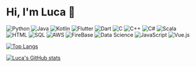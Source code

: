# Hi, I'm Luca 👋
![Python](https://img.shields.io/badge/Python-Advanced-blue)
![Java](https://img.shields.io/badge/Java-Advanced-orange)
![Kotlin](https://img.shields.io/badge/Kotlin-Intermediate-orange)
![Flutter](https://img.shields.io/badge/Flutter-Intermediate-blue)
![Dart](https://img.shields.io/badge/Dart-Intermediate-blue)
![C](https://img.shields.io/badge/C-Basic-lightgrey)
![C++](https://img.shields.io/badge/C++-Basic-blue)
![C#](https://img.shields.io/badge/C#-Intermediate-blue)
![Scala](https://img.shields.io/badge/Scala-Basic-blue)
![HTML](https://img.shields.io/badge/HTML-Advanced-green)
![SQL](https://img.shields.io/badge/SQL-Intermediate-blue)
![AWS](https://img.shields.io/badge/AWS-Intermediate-yellow)
![FireBase](https://img.shields.io/badge/FireBase-Intermediate-yellow)
![Data Science](https://img.shields.io/badge/Data%20Science-Intermediate-green)
![JavaScript](https://img.shields.io/badge/JavaScript-Intermediate-green)
![Vue.js](https://img.shields.io/badge/Vue.js-Advanced-green)

[![Top Langs](https://github-readme-stats.vercel.app/api/top-langs/?username=Luca9862&theme=dark)](https://github.com/anuraghazra/github-readme-stats)

[![Luca's GitHub stats](https://github-readme-stats.vercel.app/api?username=Luca9862&show_icons=true&theme=dark)](https://github.com/anuraghazra/github-readme-stats)
